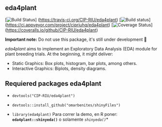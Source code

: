  eda4plant
--------------------------
[![Build Status](https://travis-ci.org/CIP-RIU/eda4plant.svg?branch=master)]
(https://travis-ci.org/CIP-RIU/eda4plant)
[![Build status](https://ci.appveyor.com/api/projects/status/1enl03fsmek2x34f?svg=true)]
(https://ci.appveyor.com/project/cipriuhq/eda4plant)
[![Coverage Status](https://coveralls.io/repos/github/CIP-RIU/eda4plant/badge.svg)]
(https://coveralls.io/github/CIP-RIU/eda4plant)


**Important note:** Do not use this package, it's still under development :construction: 

*eda4plant* aims to implement an Exploratory Data Analysis (EDA) module for plant breeding trials. At the beginning, it might deliver:

- Static Graphics: Box plots, histogram, bar plots, among others. 
- Interactive Graphics: Biplots, density diagrams.

## Requiered packages eda4plant
- `devtools("CIP-RIU/eda4plant")`
- `devtools::install_github("omarbenites/shinyFiles")`



- `library(eda4plant)`
Para correr la demo, en R poner: **`eda4plant::shinyeda()`** o solamente *`shinyeda()`**
